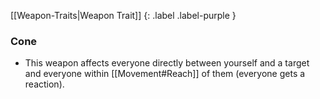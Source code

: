 
[[Weapon-Traits|Weapon Trait]]
{: .label .label-purple }

### Cone
* This weapon affects everyone directly between yourself and a target and everyone within [[Movement#Reach]] of them (everyone gets a reaction).
